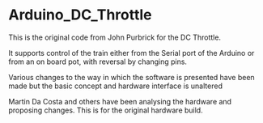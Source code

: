 # Arduino_DC_Throttle

This is the original code from John Purbrick for the DC Throttle.

It supports control of the train either from the Serial port of the Arduino or from an on board pot, with reversal by changing pins.

Various changes to the way in which the software is presented have been made but the basic concept and hardware interface is unaltered

Martin Da Costa and others have been analysing the hardware and proposing changes. This is for the original hardware build.

